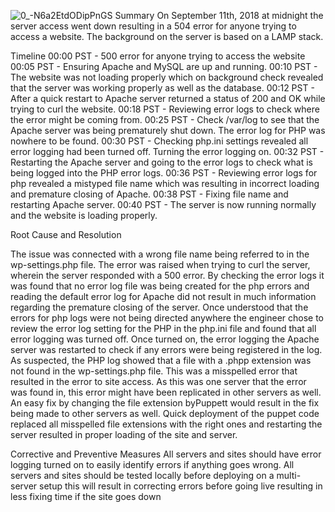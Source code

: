 ![0_-N6a2EtdODipPnGS](https://github.com/Louie-pixel/alx-system_engineering-devops/assets/130101289/0de8095e-1ef5-4806-9ac9-93858ef04530)
Summary
On September 11th, 2018 at midnight the server access went down resulting in a 504 error for anyone trying to access a website. The background on the server is based on a LAMP stack.

Timeline
00:00 PST - 500 error for anyone trying to access the website
00:05 PST - Ensuring Apache and MySQL are up and running.
00:10 PST - The website was not loading properly which on background check revealed that the server was working properly as well as the database.
00:12 PST - After a quick restart to Apache server returned a status of 200 and OK while trying to curl the website.
00:18 PST - Reviewing error logs to check where the error might be coming from.
00:25 PST - Check /var/log to see that the Apache server was being prematurely shut down. The error log for PHP was nowhere to be found.
00:30 PST - Checking php.ini settings revealed all error logging had been turned off. Turning the error logging on.
00:32 PST - Restarting the Apache server and going to the error logs to check what is being logged into the PHP error logs.
00:36 PST - Reviewing error logs for php revealed a mistyped file name which was resulting in incorrect loading and premature closing of Apache.
00:38 PST - Fixing file name and restarting Apache server.
00:40 PST - The server is now running normally and the website is loading properly.


Root Cause and Resolution

The issue was connected with a wrong file name being referred to in the wp-settings.php file. The error was raised when trying to curl the server, wherein the server responded with a 500 error. By checking the error logs it was found that no error log file was being created for the php errors and reading the default error log for Apache did not result in much information regarding the premature closing of the server. Once understood that the errors for php logs were not being directed anywhere the engineer chose to review the error log setting for the PHP in the php.ini file and found that all error logging was turned off. Once turned on, the error logging the Apache server was restarted to check if any errors were being registered in the log. As suspected, the PHP log showed that a file with a .phpp extension was not found in the wp-settings.php file. This was a misspelled error that resulted in the error to site access. As this was one server that the error was found in, this error might have been replicated in other servers as well. An easy fix by changing the file extension byPuppett would result in the fix being made to other servers as well. Quick deployment of the puppet code replaced all misspelled file extensions with the right ones and restarting the server resulted in proper loading of the site and server.

Corrective and Preventive Measures
All servers and sites should have error logging turned on to easily identify errors if anything goes wrong.
All servers and sites should be tested locally before deploying on a multi-server setup this will result in correcting errors before going live resulting in less fixing time if the site goes down
